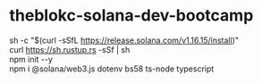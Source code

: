 # theblokc-solana-dev-bootcamp

sh -c "$(curl -sSfL https://release.solana.com/v1.16.15/install)"   
curl https://sh.rustup.rs -sSf | sh      
npm init --y    
npm i @solana/web3.js dotenv bs58 ts-node typescript       
